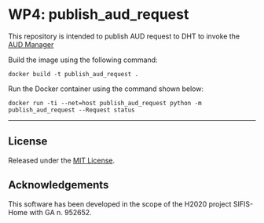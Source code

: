 # WP4: publish_aud_request
This repository is intended to publish AUD request to DHT to invoke the [AUD Manager](https://github.com/sifis-home/wp4-aud_manager)

Build the image using the following command:

`docker build -t publish_aud_request .`

Run the Docker container using the command shown below:

`docker run -ti --net=host publish_aud_request python -m publish_aud_request --Request status`

---
## License

Released under the [MIT License](LICENSE).

## Acknowledgements

This software has been developed in the scope of the H2020 project SIFIS-Home with GA n. 952652.
